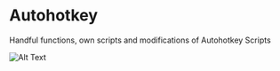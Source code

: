 # Autohotkey
Handful functions, own scripts and modifications of Autohotkey Scripts






![Alt Text](https://media.giphy.com/media/vFKqnCdLPNOKc/giphy.gif)

